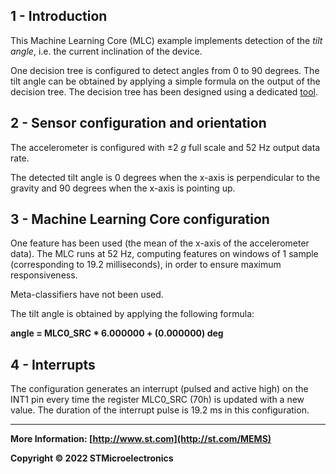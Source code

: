 ## 1 - Introduction

This Machine Learning Core (MLC) example implements detection of the *tilt angle*, i.e. the current inclination of the device.

One decision tree is configured to detect angles from 0 to 90 degrees. The tilt angle can be obtained by applying a simple formula on the output of the decision tree.
The decision tree has been designed using a dedicated [tool](./../../../tools/mlc_tilt_angle_tool).


## 2 - Sensor configuration and orientation

The accelerometer is configured with ±2 *g* full scale and 52 Hz output data rate.

The detected tilt angle is 0 degrees when the x-axis is perpendicular to the gravity and 90 degrees when the x-axis is pointing up.


## 3 - Machine Learning Core configuration

One feature has been used (the mean of the x-axis of the accelerometer data).
The MLC runs at 52 Hz, computing features on windows of 1 sample (corresponding to 19.2 milliseconds), in order to ensure maximum responsiveness.

Meta-classifiers have not been used.

The tilt angle is obtained by applying the following formula:

**angle = MLC0_SRC * 6.000000 + (0.000000) deg**


## 4 - Interrupts

The configuration generates an interrupt (pulsed and active high) on the INT1 pin every time the register MLC0_SRC (70h) is updated with a new value. The duration of the interrupt pulse is 19.2 ms in this configuration.

------

**More Information: [http://www.st.com](http://st.com/MEMS)**

**Copyright © 2022 STMicroelectronics**

